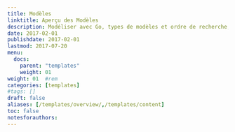 ```yaml
---
title: Modèles
linktitle: Aperçu des Modèles
description: Modéliser avec Go, types de modèles et ordre de recherche, shortcodes et data.
date: 2017-02-01
publishdate: 2017-02-01
lastmod: 2017-07-20
menu:
  docs:
    parent: "templates"
    weight: 01
weight: 01	#rem
categories: [templates]
#tags: []
draft: false
aliases: [/templates/overview/,/templates/content]
toc: false
notesforauthors:
---
```

